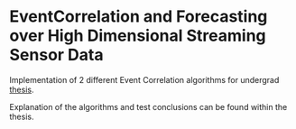 # EventCorrelation and Forecasting over High Dimensional Streaming Sensor Data
Implementation of 2 different Event Correlation algorithms for undergrad [thesis](https://pergamos.lib.uoa.gr/uoa/dl/frontend/en/browse/2926014).

Explanation of the algorithms and test conclusions can be found within the thesis.
